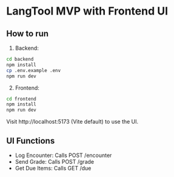 # LangTool MVP with Frontend UI

## How to run
1. Backend:
```bash
cd backend
npm install
cp .env.example .env
npm run dev
```
2. Frontend:
```bash
cd frontend
npm install
npm run dev
```
Visit http://localhost:5173 (Vite default) to use the UI.

## UI Functions
- Log Encounter: Calls POST /encounter
- Send Grade: Calls POST /grade
- Get Due Items: Calls GET /due
